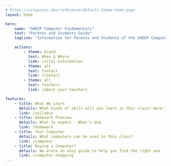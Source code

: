 ```yaml
---
# https://vitepress.dev/reference/default-theme-home-page
layout: home

hero:
    name: "SHEEP Computer Fundamentals"
    text: "Parents and Students Guide"
    tagline: "Information for Parents and Students of the SHEEP Computer Fundamentals class"

    actions:
        - theme: brand
          text: When & Where
          link: /vital-information
        - theme: alt
          text: Contact
          link: /contact
        - theme: alt
          text: Teachers
          link: /about-your-teachers

features:
    - title: What We Learn
      details: What kinds of skils will you learn in this class? Here's the syllabus to tell you.
      link: /syllabus
    - title: Homework Preview
      details: What to expect - What's due
      link: /homework
    - title: Your Computer
      details: What computers can be used in this class?
      link: /computer
    - title: Buying a Computer?
      details: We wrote an easy guide to help you find the right one
      link: /computer-shopping
---
```


<style type="text/css">
.Layout {
  background-image: linear-gradient(rgba(255, 255, 255, 0.95), rgba(255, 255, 255, 0.8)), url("/images/computer-class-paper.jpg");
  background-size: cover;
  background-position: center;
  background-repeat: no-repeat;
}

html.dark .Layout {
  background-image: unset;
}
</style>
